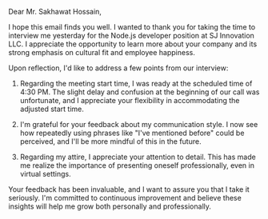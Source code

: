 Dear Mr. Sakhawat Hossain,

I hope this email finds you well. I wanted to thank you for taking the time to interview me yesterday for the Node.js developer position at SJ Innovation LLC. I appreciate the opportunity to learn more about your company and its strong emphasis on cultural fit and employee happiness.

Upon reflection, I'd like to address a few points from our interview:

1. Regarding the meeting start time, I was ready at the scheduled time of 4:30 PM. The slight delay and confusion at the beginning of our call was unfortunate, and I appreciate your flexibility in accommodating the adjusted start time.

2. I'm grateful for your feedback about my communication style. I now see how repeatedly using phrases like "I've mentioned before" could be perceived, and I'll be more mindful of this in the future.

3. Regarding my attire, I appreciate your attention to detail. This has made me realize the importance of presenting oneself professionally, even in virtual settings.

Your feedback has been invaluable, and I want to assure you that I take it seriously. I'm committed to continuous improvement and believe these insights will help me grow both personally and professionally.